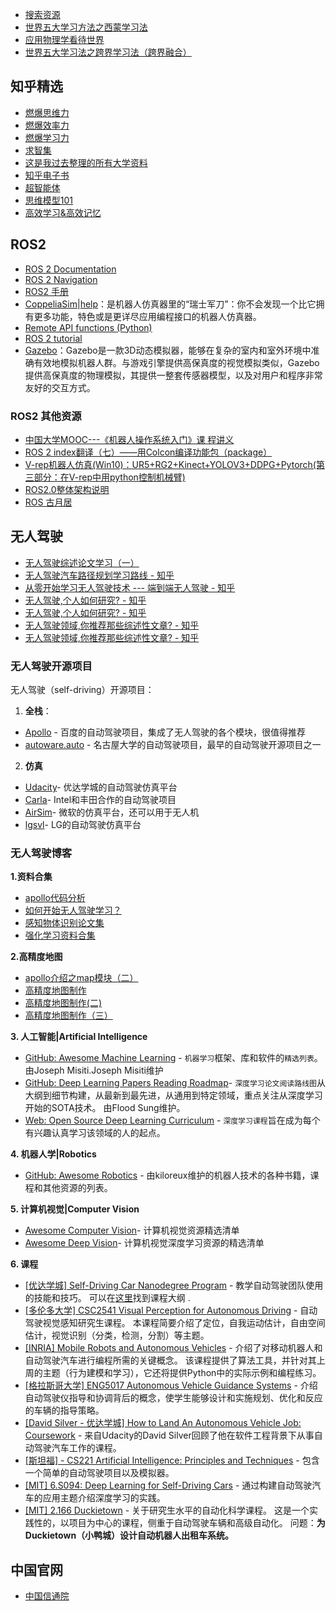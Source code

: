 

- [搜索资源](search/README.md)
- [世界五大学习方法之西蒙学习法](http://www.kelianghua.com/html/4419.html)
- [应用物理学看待世界](http://www.kelianghua.com/)
- [世界五大学习法之跨界学习法（跨界融合）](https://zhuanlan.zhihu.com/p/106145915)


## 知乎精选

- [燃爆思维力](https://www.zhihu.com/column/c_1285995004453060608)
- [燃爆效率力](https://www.zhihu.com/column/c_1296869249039151104)
- [燃爆学习力](https://www.zhihu.com/column/rbxxl)
- [求智集](https://www.zhihu.com/column/seekingwisdom)
- [这是我过去整理的所有大学资料](https://www.zhihu.com/column/c_111110704)
- [知乎电子书](https://www.zhihu.com/column/Weekly)
- [超智能体](https://www.zhihu.com/column/YJango)
- [思维模型101](https://www.zhihu.com/column/dahui)
- [高效学习&高效记忆](https://www.zhihu.com/column/c_172915314)

## ROS2

- [ROS 2 Documentation](https://index.ros.org/doc/ros2/)
- [ROS 2 Navigation](https://navigation.ros.org)
- [ROS2 手册](https://doc.bwbot.org/media/books/ros2.pdf)
- [CoppeliaSim](https://www.coppeliarobotics.com/)|[help](https://www.coppeliarobotics.com/helpFiles/index.html)：是机器人仿真器里的“瑞士军刀”：你不会发现一个比它拥有更多功能，特色或是更详尽应用编程接口的机器人仿真器。
- [Remote API functions (Python)](https://www.coppeliarobotics.com/helpFiles/en/remoteApiFunctionsPython.htm)
- [ROS 2 tutorial](https://www.coppeliarobotics.com/helpFiles/en/ros2Tutorial.htm)
- [Gazebo](http://gazebosim.org/)：Gazebo是一款3D动态模拟器，能够在复杂的室内和室外环境中准确有效地模拟机器人群。与游戏引擎提供高保真度的视觉模拟类似，Gazebo提供高保真度的物理模拟，其提供一整套传感器模型，以及对用户和程序非常友好的交互方式。

### ROS2 其他资源

- [中国大学MOOC---《机器人操作系统入门》课 程讲义](https://www.si.sjtu.edu.cn/upload/20181219/1545187008999389.pdf)
- [ROS 2 index翻译（七）——用Colcon编译功能包（package） ](https://www.cnblogs.com/tuxinbang/p/10705405.html)
- [V-rep机器人仿真(Win10)：UR5+RG2+Kinect+YOLOV3+DDPG+Pytorch(第三部分：在V-rep中用python控制机械臂)](https://blog.csdn.net/weixin_42158966/article/details/103961178)
- [ROS2.0整体架构说明](https://www.cnblogs.com/dayspring/p/12329886.html)
- [ROS 古月居](https://zhuanlan.zhihu.com/guyuehome)

## 无人驾驶

- [无人驾驶综述论文学习（一）](https://zhuanlan.zhihu.com/p/95872720)
- [无人驾驶汽车路径规划学习路线 - 知乎](https://zhuanlan.zhihu.com/p/84228036)
- [从零开始学习无人驾驶技术 --- 端到端无人驾驶 - 知乎](https://www.baidu.com/link?url=Xarehdi1VFRsNbhxpBxe1ts5Mm3OIk2jlGM7xjEmzMlgVdjvw4EhZ-IXaB-l0O-r&wd=&eqid=d28af1df0023b952000000045f879b80)
- [无人驾驶,个人如何研究? - 知乎](https://www.baidu.com/link?url=G08OahJdk7vlZc0nHW8h4oRECNRdjozf-70s1PceI3v84AbcUfc0-thHwNxurXC7pX50l6q5yr_BTwHEFPhnUvwWhwT4aMz44VJMikv5k-3&wd=&eqid=d28af1df0023b952000000045f879b80)
- [无人驾驶,个人如何研究? - 知乎](https://www.baidu.com/link?url=lx5FVmVt6EE3JKXvEdKPt6lYZcoPJMKs70g1fralkOwnTs9Skk-9iYpXtvZiXiyr9acKsnC8ujmWf-NZE1OH1h6_vW88F9HnpaG8lHy5_5O&wd=&eqid=d28af1df0023b952000000045f879b80)
- [无人驾驶领域,你推荐那些综述性文章? - 知乎](https://www.baidu.com/link?url=kiu4JUagiL802RYMGo64o5s6mcVs0Ap4CGV8hP88hxCsFV50pYB1lxT4uqN2KscpfDani61C1Y_nyclqrMiOsZuPS5de3M5l5WJL888RbIC&wd=&eqid=d28af1df0023b952000000045f879b80)
- [无人驾驶领域,你推荐那些综述性文章? - 知乎](https://www.baidu.com/link?url=wDMV0pwp1xAmcHRgzQQRsLUNug3BfhctuS2UfTGBQB_s-S56ZzOvhBF7OMotqZ8k6Gu5cGOjmgxjz6TTiLTUzjBk4WZC4y85BBSitd4z0Y7&wd=&eqid=d28af1df0023b952000000045f879b80)

### 无人驾驶开源项目

无人驾驶（self-driving）开源项目：

1. **全栈**：

- [Apollo](https://github.com/ApolloAuto) - 百度的自动驾驶项目，集成了无人驾驶的各个模块，很值得推荐
- [autoware.auto](https://www.autoware.auto/) - 名古屋大学的自动驾驶项目，最早的自动驾驶开源项目之一

2. **仿真**

* [Udacity](https://github.com/udacity/self-driving-car-sim)- 优达学城的自动驾驶仿真平台
* [Carla](http://carla.org/)- Intel和丰田合作的自动驾驶项目
* [AirSim](https://github.com/Microsoft/AirSim)- 微软的仿真平台，还可以用于无人机
* [lgsvl](https://www.lgsvlsimulator.com/)- LG的自动驾驶仿真平台

### 无人驾驶博客

**1.资料合集**

- [apollo代码分析](https://github.com/daohu527/Dig-into-Apollo)
- [如何开始无人驾驶学习？](https://zhuanlan.zhihu.com/p/90835682)
- [感知物体识别论文集](https://github.com/hoya012/deep_learning_object_detection)
- [强化学习资料合集](https://zhuanlan.zhihu.com/p/109561912)

**2.高精度地图**

- [apollo介绍之map模块（二）](https://zhuanlan.zhihu.com/p/58491204)
- [高精度地图制作](https://zhuanlan.zhihu.com/p/57958859)
- [高精度地图制作(二)](https://zhuanlan.zhihu.com/p/92120009)
- [高精度地图制作（三）](https://zhuanlan.zhihu.com/p/102374698)

**3. 人工智能|Artificial Intelligence**

- [GitHub: Awesome Machine Learning](https://github.com/josephmisiti/awesome-machine-learning) - `机器学习`框架、库和软件的`精选列表`。 由Joseph Misiti.Joseph Misiti维护
- [GitHub: Deep Learning Papers Reading Roadmap](https://github.com/floodsung/Deep-Learning-Papers-Reading-Roadmap)- `深度学习论文阅读路线图`从大纲到细节构建，从最新到最先进，从通用到特定领域，重点关注从深度学习开始的SOTA技术。 由Flood Sung维护。
- [Web: Open Source Deep Learning Curriculum](https://www.deeplearningweekly.com/blog/open-source-deep-learning-curriculum/) - `深度学习课程`旨在成为每个有兴趣认真学习该领域的人的起点。

**4. 机器人学|Robotics**

- [GitHub: Awesome Robotics](https://github.com/Kiloreux/awesome-robotics) - 由kiloreux维护的机器人技术的各种书籍，课程和其他资源的列表。

**5. 计算机视觉|Computer Vision**

- [Awesome Computer Vision](https://github.com/jbhuang0604/awesome-computer-vision)- 计算机视觉资源精选清单
- [Awesome Deep Vision](https://github.com/kjw0612/awesome-deep-vision)- 计算机视觉深度学习资源的精选清单

**6. 课程**

- [[优达学城] Self-Driving Car Nanodegree Program](https://www.udacity.com/course/self-driving-car-engineer-nanodegree--nd013) - 教学自动驾驶团队使用的技能和技巧。 可以在[这里](https://link.zhihu.com/?target=https%3A//medium.com/self-driving-cars/term-1-in-depth-on-udacitys-self-driving-car-curriculum-ffcf46af0c08%23.bfgw9uxd9)找到课程大纲 .
- [[多伦多大学] CSC2541 Visual Perception for Autonomous Driving](https://link.zhihu.com/?target=http%3A//www.cs.toronto.edu/~urtasun/courses/CSC2541/CSC2541_Winter16.html) - 自动驾驶视觉感知研究生课程。 本课程简要介绍了定位，自我运动估计，自由空间估计，视觉识别（分类，检测，分割）等主题。
- [[INRIA] Mobile Robots and Autonomous Vehicles](https://link.zhihu.com/?target=https%3A//www.fun-mooc.fr/courses/inria/41005S02/session02/about%3Futm_source%3Dmooc-list) - 介绍了对移动机器人和自动驾驶汽车进行编程所需的关键概念。 该课程提供了算法工具，并针对其上周的主题（行为建模和学习），它还将提供Python中的实际示例和编程练习。
- [[格拉斯哥大学] ENG5017 Autonomous Vehicle Guidance Systems](https://link.zhihu.com/?target=http%3A//www.gla.ac.uk/coursecatalogue/course/%3Fcode%3DENG5017) - 介绍自动驾驶仪指导和协调背后的概念，使学生能够设计和实施规划、优化和反应的车辆的指导策略。
- [[David Silver - 优达学城] How to Land An Autonomous Vehicle Job: Coursework](https://link.zhihu.com/?target=https%3A//medium.com/self-driving-cars/how-to-land-an-autonomous-vehicle-job-coursework-e7acc2bfe740%23.j5b2kwbso) - 来自Udacity的David Silver回顾了他在软件工程背景下从事自动驾驶汽车工作的课程。
- [[斯坦福] - CS221 Artificial Intelligence: Principles and Techniques](https://link.zhihu.com/?target=http%3A//stanford.edu/~cpiech/cs221/index.html) - 包含一个简单的自动驾驶项目以及模拟器。
- [[MIT] 6.S094: Deep Learning for Self-Driving Cars](https://link.zhihu.com/?target=http%3A//selfdrivingcars.mit.edu/) - 通过构建自动驾驶汽车的应用主题介绍深度学习的实践。
- [[MIT] 2.166 Duckietown](https://link.zhihu.com/?target=http%3A//duckietown.mit.edu/index.html) - 关于研究生水平的自动化科学课程。 这是一个实践性的，以项目为中心的课程，侧重于自动驾驶车辆和高级自动化。 问题：**为Duckietown（小鸭城）设计自动机器人出租车系统。**


## 中国官网

- [中国信通院](http://www.caict.ac.cn/)